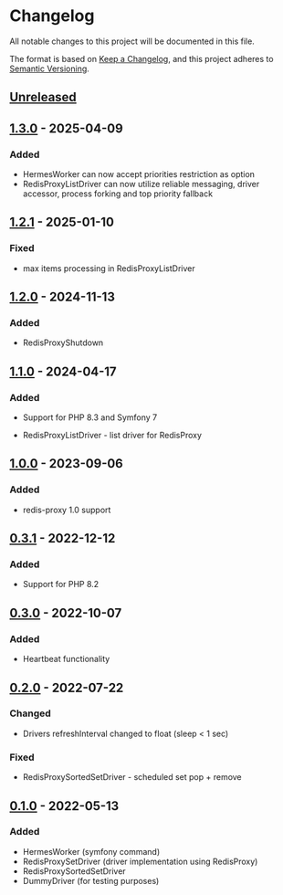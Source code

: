 # Changelog
All notable changes to this project will be documented in this file.

The format is based on [Keep a Changelog](https://keepachangelog.com/en/1.0.0/),
and this project adheres to [Semantic Versioning](https://semver.org/spec/v2.0.0.html).

## [Unreleased]

## [1.3.0] - 2025-04-09
### Added
- HermesWorker can now accept priorities restriction as option
- RedisProxyListDriver can now utilize reliable messaging, driver accessor, process forking and top priority fallback

## [1.2.1] - 2025-01-10
### Fixed
- max items processing in RedisProxyListDriver

## [1.2.0] - 2024-11-13
### Added
- RedisProxyShutdown

## [1.1.0] - 2024-04-17
### Added
- Support for PHP 8.3 and Symfony 7

- RedisProxyListDriver - list driver for RedisProxy

## [1.0.0] - 2023-09-06
### Added
- redis-proxy 1.0 support

## [0.3.1] - 2022-12-12
### Added
- Support for PHP 8.2

## [0.3.0] - 2022-10-07
### Added
- Heartbeat functionality

## [0.2.0] - 2022-07-22
### Changed
- Drivers refreshInterval changed to float (sleep < 1 sec)

### Fixed
- RedisProxySortedSetDriver - scheduled set pop + remove

## [0.1.0] - 2022-05-13
### Added
- HermesWorker (symfony command)
- RedisProxySetDriver (driver implementation using RedisProxy)
- RedisProxySortedSetDriver
- DummyDriver (for testing purposes)

[Unreleased]: https://github.com/efabrica-team/hermes-extension/compare/1.3.0...main
[1.3.0]: https://github.com/efabrica-team/hermes-extension/compare/1.2.1...1.3.0
[1.2.1]: https://github.com/efabrica-team/hermes-extension/compare/1.2.0...1.2.1
[1.2.0]: https://github.com/efabrica-team/hermes-extension/compare/1.1.0...1.2.0
[1.1.0]: https://github.com/efabrica-team/hermes-extension/compare/1.0.0...1.1.0
[1.0.0]: https://github.com/efabrica-team/hermes-extension/compare/0.3.1...1.0.0
[0.3.1]: https://github.com/efabrica-team/hermes-extension/compare/0.3.0...0.3.1
[0.3.0]: https://github.com/efabrica-team/hermes-extension/compare/0.2.0...0.3.0
[0.2.0]: https://github.com/efabrica-team/hermes-extension/compare/0.1.0...0.2.0
[0.1.0]: https://github.com/efabrica-team/hermes-extension/compare/8b055557b0c87b5c52961cf2bfa13340e50915ad...0.1.0
